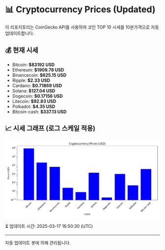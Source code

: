 
# 📊 Cryptocurrency Prices (Updated)

이 리포지토리는 CoinGecko API를 사용하여 코인 TOP 10 시세를 10분가격으로 자동 업데이트합니다.

## 💰 현재 시세
- Bitcoin: **$83192 USD**
- Ethereum: **$1909.78 USD**
- Binancecoin: **$625.15 USD**
- Ripple: **$2.33 USD**
- Cardano: **$0.71869 USD**
- Solana: **$127.04 USD**
- Dogecoin: **$0.17156 USD**
- Litecoin: **$92.83 USD**
- Polkadot: **$4.35 USD**
- Bitcoin-cash: **$337.13 USD**

## 📈 시세 그래프 (로그 스케일 적용)
![Crypto Prices](crypto_prices.png)

⏳ 업데이트 시간: 2025-03-17 16:50:30 (UTC)

---
자동 업데이트 봇에 의해 관리됩니다.
